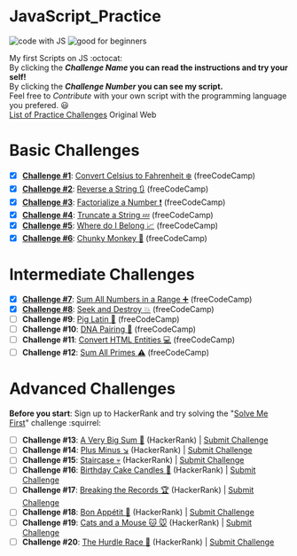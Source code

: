 # JavaScript_Practice
<img src="https://img.shields.io/badge/code%20with-JavaScript-yellow.svg?style=flat" alt="code with JS"> <img src="https://img.shields.io/badge/good%20for-beginners-brightgreen.svg?style=flat" alt="good for beginners">

My first Scripts on JS :octocat:<br/>
By clicking the **_Challenge Name_ you can read the instructions and try your self!**<br/>
By clicking the **_Challenge Number_ you can see my script.**<br/>
Feel free to _Contribute_ with your own script with the programming language you prefered. :smiley:<br/>
[List of Practice Challenges](https://www.notion.so/e969006c2dff40069eb240538f858912) Original Web<br/>

# Basic Challenges

- [x] **[Challenge #1](Basic/celcius.js)**: [Convert Celsius to Fahrenheit :snowflake:](https://learn.freecodecamp.org/javascript-algorithms-and-data-structures/basic-algorithm-scripting/convert-celsius-to-fahrenheit/) (freeCodeCamp)
- [x] **[Challenge #2](Basic/revStr.js)**: [Reverse a String :arrows_clockwise:](https://learn.freecodecamp.org/javascript-algorithms-and-data-structures/basic-algorithm-scripting/reverse-a-string/) (freeCodeCamp)
- [x] **[Challenge #3](Basic/facto.js)**: [Factorialize a Number :heavy_exclamation_mark:](https://learn.freecodecamp.org/javascript-algorithms-and-data-structures/basic-algorithm-scripting/factorialize-a-number/) (freeCodeCamp)
- [x] **[Challenge #4](Basic/truncate.js)**: [Truncate a String :zzz:](https://learn.freecodecamp.org/javascript-algorithms-and-data-structures/basic-algorithm-scripting/truncate-a-string/) (freeCodeCamp)
- [x] **[Challenge #5](Basic/belong.js)**: [Where do I Belong :chart_with_upwards_trend:](https://learn.freecodecamp.org/javascript-algorithms-and-data-structures/basic-algorithm-scripting/where-do-i-belong/) (freeCodeCamp)
- [x] **[Challenge #6](Basic/monkey.js)**: [Chunky Monkey :hear_no_evil:](https://learn.freecodecamp.org/javascript-algorithms-and-data-structures/basic-algorithm-scripting/chunky-monkey/) (freeCodeCamp)

# Intermediate Challenges

- [x] **[Challenge #7](Intermediate/range.js)**: [Sum All Numbers in a Range :heavy_plus_sign:](https://learn.freecodecamp.org/javascript-algorithms-and-data-structures/intermediate-algorithm-scripting/sum-all-numbers-in-a-range/) (freeCodeCamp)
- [x] **[Challenge #8](Intermediate/seek.js)**: [Seek and Destroy :collision:](https://learn.freecodecamp.org/javascript-algorithms-and-data-structures/intermediate-algorithm-scripting/seek-and-destroy/) (freeCodeCamp)
- [ ] **Challenge #9**: [Pig Latin :pig:](https://learn.freecodecamp.org/javascript-algorithms-and-data-structures/intermediate-algorithm-scripting/pig-latin/) (freeCodeCamp)
- [ ] **Challenge #10**: [DNA Pairing :syringe:](https://learn.freecodecamp.org/javascript-algorithms-and-data-structures/intermediate-algorithm-scripting/dna-pairing/) (freeCodeCamp) 
- [ ] **Challenge #11**: [Convert HTML Entities :computer:](https://learn.freecodecamp.org/javascript-algorithms-and-data-structures/intermediate-algorithm-scripting/convert-html-entities/) (freeCodeCamp)
- [ ] **Challenge #12**: [Sum All Primes :warning:](https://learn.freecodecamp.org/javascript-algorithms-and-data-structures/intermediate-algorithm-scripting/sum-all-primes/) (freeCodeCamp)

# Advanced Challenges

**Before you start**: Sign up to HackerRank and try solving the "[Solve Me First](https://www.hackerrank.com/challenges/solve-me-first/problem)" challenge :squirrel:

- [ ] **Challenge #13**: [A Very Big Sum :raised_hands:](https://www.hackerrank.com/challenges/a-very-big-sum/problem) (HackerRank) | [Submit Challenge](https://airtable.com/shrcBaAcRwqxADDVN)
- [ ] **Challenge #14**: [Plus Minus :arrow_lower_right:](https://www.hackerrank.com/challenges/plus-minus/problem) (HackerRank) | [Submit Challenge](https://airtable.com/shrcBaAcRwqxADDVN)
- [ ] **Challenge #15**: [Staircase :skull:](https://www.hackerrank.com/challenges/staircase/problem) (HackerRank) | [Submit Challenge](https://airtable.com/shrcBaAcRwqxADDVN)
- [ ] **Challenge #16**: [Birthday Cake Candles :birthday:](https://www.hackerrank.com/challenges/birthday-cake-candles/problem) (HackerRank) | [Submit Challenge](https://airtable.com/shrcBaAcRwqxADDVN)
- [ ] **Challenge #17**: [Breaking the Records :trophy:](https://www.hackerrank.com/challenges/breaking-best-and-worst-records/problem) (HackerRank) | [Submit Challenge](https://airtable.com/shrcBaAcRwqxADDVN)
- [ ] **Challenge #18**: [Bon Appétit :shaved_ice:](https://www.hackerrank.com/challenges/bon-appetit/problem) (HackerRank) | [Submit Challenge](https://airtable.com/shrcBaAcRwqxADDVN)
- [ ] **Challenge #19**: [Cats and a Mouse :cat: :mouse:](https://www.hackerrank.com/challenges/cats-and-a-mouse/problem) (HackerRank) | [Submit Challenge](https://airtable.com/shrcBaAcRwqxADDVN)
- [ ] **Challenge #20**: [The Hurdle Race :checkered_flag:](https://www.hackerrank.com/challenges/the-hurdle-race/problem) (HackerRank) | [Submit Challenge](https://airtable.com/shrcBaAcRwqxADDVN)
